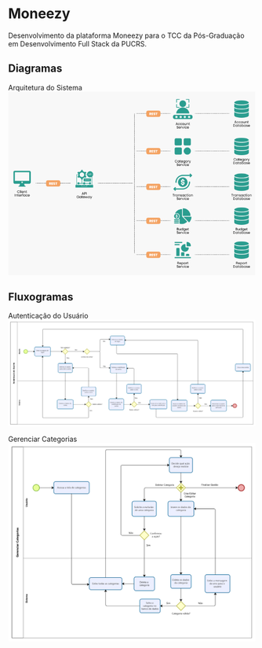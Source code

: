 # Moneezy
Desenvolvimento da plataforma Moneezy para o TCC da Pós-Graduação em Desenvolvimento Full Stack da PUCRS.

## Diagramas
Arquitetura do Sistema
![Arquitetura do Sistema](https://raw.githubusercontent.com/carinecasagrande/pucrs-moneezy/main/Docs/Diagramas/Arquitetura%20do%20Sistema.png)

## Fluxogramas
Autenticação do Usuário
![Fluxo de Autenticação do Usuário](https://raw.githubusercontent.com/carinecasagrande/pucrs-moneezy/main/Docs/Fluxogramas/Autentica%C3%A7%C3%A3o%20de%20usu%C3%A1rio.png)

Gerenciar Categorias
![Fluxo de Autenticação do Usuário](https://raw.githubusercontent.com/carinecasagrande/pucrs-moneezy/main/Docs/Fluxogramas/Gerenciar%20categorias.png)
